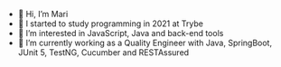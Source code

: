 - 👋 Hi, I’m Mari
- 🌱 I started to study programming in 2021 at Trybe
- 👀 I’m interested in JavaScript, Java and back-end tools
- 💞️ I’m currently working as a Quality Engineer with Java, SpringBoot, JUnit 5, TestNG, Cucumber and RESTAssured

<!---
mariananogueirab/mariananogueirab is a ✨ special ✨ repository because its `README.md` (this file) appears on your GitHub profile.
You can click the Preview link to take a look at your changes.
--->

